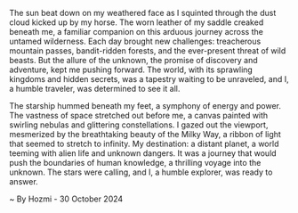 
The sun beat down on my weathered face as I squinted through the dust cloud kicked up by my horse. The worn leather of my saddle creaked beneath me, a familiar companion on this arduous journey across the untamed wilderness. Each day brought new challenges: treacherous mountain passes, bandit-ridden forests, and the ever-present threat of wild beasts. But the allure of the unknown, the promise of discovery and adventure, kept me pushing forward. The world, with its sprawling kingdoms and hidden secrets, was a tapestry waiting to be unraveled, and I, a humble traveler, was determined to see it all.

The starship hummed beneath my feet, a symphony of energy and power. The vastness of space stretched out before me, a canvas painted with swirling nebulas and glittering constellations. I gazed out the viewport, mesmerized by the breathtaking beauty of the Milky Way, a ribbon of light that seemed to stretch to infinity. My destination: a distant planet, a world teeming with alien life and unknown dangers. It was a journey that would push the boundaries of human knowledge, a thrilling voyage into the unknown. The stars were calling, and I, a humble explorer, was ready to answer. 

~ By Hozmi - 30 October 2024
